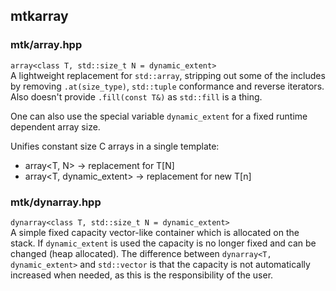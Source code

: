 ## mtkarray

### mtk/array.hpp
`array<class T, std::size_t N = dynamic_extent>` <br>
A lightweight replacement for `std::array`, stripping out some of the includes by removing
`.at(size_type)`, `std::tuple` conformance and reverse iterators. Also doesn't provide `.fill(const T&)`
as `std::fill` is a thing.

One can also use the special variable `dynamic_extent` for a fixed runtime dependent array size.

Unifies constant size C arrays in a single template:
- array<T, N> -> replacement for T\[N\]
- array<T, dynamic_extent> -> replacement for new T\[n\]

### mtk/dynarray.hpp
`dynarray<class T, std::size_t N = dynamic_extent>` <br>
A simple fixed capacity vector-like container which is allocated on the stack.
If `dynamic_extent` is used the capacity is no longer fixed and can be changed (heap allocated).
The difference between `dynarray<T, dynamic_extent>` and `std::vector` is that
the capacity is not automatically increased when needed, as this is the responsibility
of the user.
